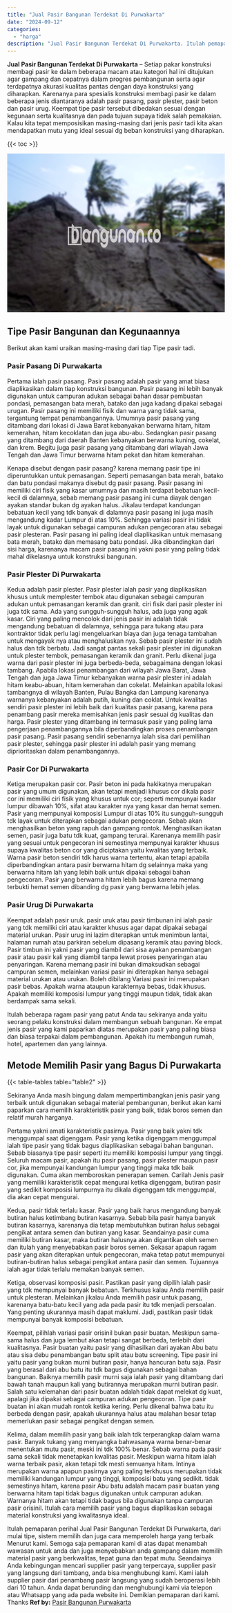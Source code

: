 ```yaml
---
title: "Jual Pasir Bangunan Terdekat Di Purwakarta"
date: "2024-09-12"
categories: 
  - "harga"
description: "Jual Pasir Bangunan Terdekat Di Purwakarta. Itulah pemaparan perihal Jual Pasir Bangunan Terdekat Di Purwakarta, dari mulai tipe, sistem memilih dan juga car..."
---
```


**Jual Pasir Bangunan Terdekat Di Purwakarta** – Setiap pakar konstruksi membagi pasir ke dalam beberapa macam atau kategori hal ini ditujukan agar gampang dan cepatnya dalam progres pembangunan serta agar terdapatnya akurasi kualitas pantas dengan daya konstruksi yang diharapkan. Karenanya para spesialis konstruksi membagi pasir ke dalam beberapa jenis diantaranya adalah pasir pasang, pasir plester, pasir beton dan pasir urug. Keempat tipe pasir tersebut dibedakan sesuai dengan kegunaan serta kualitasnya dan pada tujuan supaya tidak salah pemakaian. Kalau kita tepat memposisikan masing-masing dari jenis pasir tadi kita akan mendapatkan mutu yang ideal sesuai dg beban konstruksi yang diharapkan.

{{< toc >}}

![Jual Pasir Bangunan Terdekat Di Purwakarta](/images/jual-pasir-bangunan-72.png)

## Tipe Pasir Bangunan dan Kegunaannya

Berikut akan kami uraikan masing-masing dari tiap Tipe pasir tadi.

### Pasir Pasang Di Purwakarta

Pertama ialah pasir pasang. Pasir pasang adalah pasir yang amat biasa diaplikasikan dalam tiap konstruksi bangunan. Pasir pasang ini lebih banyak digunakan untuk campuran adukan sebagai bahan dasar pembuatan pondasi, pemasangan bata merah, batako dan juga kadang dipakai sebagai urugan. Pasir pasang ini memiliki fisik dan warna yang tidak sama, tergantung tempat penambangannya. Umumnya pasir pasang yang ditambang dari lokasi di Jawa Barat kebanyakan berwarna hitam, hitam kemerahan, hitam kecoklatan dan juga abu-abu. Sedangkan pasir pasang yang ditambang dari daerah Banten kebanyakan berwarna kuning, cokelat, dan krem. Begitu juga pasir pasang yang ditambang dari wilayah Jawa Tengah dan Jawa Timur berwarna hitam pekat dan hitam kemerahan.

Kenapa disebut dengan pasir pasang? karena memang pasir tipe ini diperuntukkan untuk pemasangan. Seperti pemasangan bata merah, batako dan batu pondasi makanya disebut dg pasir pasang. Pasir pasang ini memiliki ciri fisik yang kasar umumnya dan masih terdapat bebatuan kecil-kecil di dalamnya, sebab memang pasir pasang ini cuma diayak dengan ayakan standar bukan dg ayakan halus. Jikalau terdapat kandungan bebatuan kecil yang tdk banyak di dalamnya pasir pasang ini juga masih mengandung kadar Lumpur di atas 10%. Sehingga variasi pasir ini tidak layak untuk digunakan sebagai campuran adukan pengecoran atau sebagai pasir plesteran. Pasir pasang ini paling ideal diaplikasikan untuk memasang bata merah, batako dan memasang batu pondasi. Jika dibandingkan dari sisi harga, karenanya macam pasir pasang ini yakni pasir yang paling tidak mahal dikelasnya untuk konstruksi bangunan.

### Pasir Plester Di Purwakarta

Kedua adalah pasir plester. Pasir plester ialah pasir yang diaplikasikan khusus untuk memplester tembok atau digunakan sebagai campuran adukan untuk pemasangan keramik dan granit. ciri fisik dari pasir plester ini juga tdk sama. Ada yang sungguh-sungguh halus, ada juga yang agak kasar. Ciri yang paling mencolok dari jenis pasir ini adalah tidak mengandung bebatuan di dalamnya, sehingga para tukang atau para kontraktor tidak perlu lagi mengeluarkan biaya dan juga tenaga tambahan untuk mengayak nya atau menghaluskan nya. Sebab pasir plester ini sudah halus dan tdk berbatu. Jadi sangat pantas sekali pasir plester ini digunakan untuk plester tembok, pemasangan keramik dan granit. Perlu dikenal juga warna dari pasir plester ini juga berbeda-beda, sebagaimana dengan lokasi tambang. Apabila lokasi penambangan dari wilayah Jawa Barat, Jawa Tengah dan juga Jawa Timur kebanyakan warna pasir plester ini adalah hitam keabu-abuan, hitam kemerahan dan cokelat. Melainkan apabila lokasi tambangnya di wilayah Banten, Pulau Bangka dan Lampung karenanya warnanya kebanyakan adalah putih, kuning dan coklat. Untuk kwalitas sendiri pasir plester ini lebih baik dari kualitas pasir pasang, karena para penambang pasir mereka memisahkan jenis pasir sesuai dg kualitas dan harga. Pasir plester yang ditambang ini termasuk pasir yang paling lama pengerjaan penambangannya bila diperbandingkan proses penambangan pasir pasang. Pasir pasang sendiri sebenarnya ialah sisa dari pemilihan pasir plester, sehingga pasir plester ini adalah pasir yang memang diprioritaskan dalam penambangannya.

### Pasir Cor Di Purwakarta

Ketiga merupakan pasir cor. Pasir beton ini pada hakikatnya merupakan pasir yang umum digunakan, akan tetapi menjadi khusus cor dikala pasir cor ini memiliki ciri fisik yang khusus untuk cor; seperti mempunyai kadar lumpur dibawah 10%, sifat atau karakter nya yang kasar dan hemat semen. Pasir yang mempunyai komposisi Lumpur di atas 10% itu sungguh-sungguh tdk layak untuk diterapkan sebagai adukan pengecoran. Sebab akan menghasilkan beton yang rapuh dan gampang rontok. Menghasilkan ikatan semen, pasir juga batu tdk kuat, gampang terurai. Karenanya memilih pasir yang sesuai untuk pengecoran ini semestinya mempunyai karakter khusus supaya kwalitas beton cor yang diciptakan yaitu kwalitas yang terbaik. Warna pasir beton sendiri tdk harus warna tertentu, akan tetapi apabila diperbandingkan antara pasir berwarna hitam dg selainnya maka yang berwarna hitam lah yang lebih baik untuk dipakai sebagai bahan pengecoran. Pasir yang berwarna hitam lebih bagus karena memang terbukti hemat semen dibanding dg pasir yang berwarna lebih jelas.

### Pasir Urug Di Purwakarta

Keempat adalah pasir uruk. pasir uruk atau pasir timbunan ini ialah pasir yang tdk memiliki ciri atau karakter khusus agar dapat dipakai sebagai material urukan. Pasir urug ini lazim diterapkan untuk menimbun lantai, halaman rumah atau parkiran sebelum dipasang keramik atau paving block. Pasir timbun ini yakni pasir yang diambil dari sisa ayakan penambangan pasir atau pasir kali yang diambil tanpa lewat proses penyaringan atau penyaringan. Karena memang pasir ini bukan dimaksudkan sebagai campuran semen, melainkan variasi pasir ini diterapkan hanya sebagai material urukan atau urukan. Boleh dibilang Variasi pasir ini merupakan pasir bebas. Apakah warna ataupun karakternya bebas, tidak khusus. Apakah memiliki komposisi lumpur yang tinggi maupun tidak, tidak akan berdampak sama sekali.

Itulah beberapa ragam pasir yang patut Anda tau sekiranya anda yaitu seorang pelaku konstruksi dalam membangun sebuah bangunan. Ke empat jenis pasir yang kami paparkan diatas merupakan pasir yang paling biasa dan biasa terpakai dalam pembangunan. Apakah itu membangun rumah, hotel, apartemen dan yang lainnya.

## Metode Memilih Pasir yang Bagus Di Purwakarta

{{< table-tables table="table2" >}}

Sekiranya Anda masih bingung dalam mempertimbangkan jenis pasir yang terbaik untuk digunakan sebagai material pembangunan, berikut akan kami paparkan cara memilih karakteristik pasir yang baik, tidak boros semen dan relatif murah harganya.

Pertama yakni amati karakteristik pasirnya. Pasir yang baik yakni tdk menggumpal saat digenggam. Pasir yang ketika digenggam menggumpal ialah tipe pasir yang tidak bagus diaplikasikan sebagai bahan bangunan. Sebab biasanya tipe pasir seperti itu memiliki komposisi lumpur yang tinggi. Seluruh macam pasir, apakah itu pasir pasang, pasir plester maupun pasir cor, jika mempunyai kandungan lumpur yang tinggi maka tdk baik digunakan. Cuma akan memboroskan penerapan semen. Carilah Jenis pasir yang memiliki karakteristik cepat mengurai ketika digenggam, butiran pasir yang sedikit komposisi lumpurnya itu dikala digenggam tdk menggumpal, dia akan cepat mengurai.

Kedua, pasir tidak terlalu kasar. Pasir yang baik harus mengandung banyak butiran halus ketimbang butiran kasarnya. Sebab bila pasir hanya banyak butiran kasarnya, karenanya dia tetap membutuhkan butiran halus sebagai pengikat antara semen dan butiran yang kasar. Seandainya pasir cuma memiliki butiran kasar, maka butiran halusnya akan digantikan oleh semen dan itulah yang menyebabkan pasir boros semen. Sekasar apapun ragam pasir yang akan diterapkan untuk pengecoran, maka tetap patut mempunyai butiran-butiran halus sebagai pengikat antara pasir dan semen. Tujuannya ialah agar tidak terlalu memakan banyak semen.

Ketiga, observasi komposisi pasir. Pastikan pasir yang dipilih ialah pasir yang tdk mempunyai banyak bebatuan. Terkhusus kalau Anda memilih pasir untuk plesteran. Melainkan jikalau Anda memilih pasir untuk pasang, karenanya batu-batu kecil yang ada pada pasir itu tdk menjadi persoalan. Yang penting ukurannya masih dapat maklumi. Jadi, pastikan pasir tidak mempunyai banyak komposisi bebatuan.

Keempat, pilihlah variasi pasir orisinil bukan pasir buatan. Meskipun sama-sama halus dan juga lembut akan tetapi sangat berbeda, terlebih dari kualitasnya. Pasir buatan yaitu pasir yang dihasilkan dari ayakan Abu batu atau sisa debu penambangan batu split atau batu screening. Tipe pasir ini yaitu pasir yang bukan murni butiran pasir, hanya hancuran batu saja. Pasir yang berasal dari abu batu itu tdk bagus digunakan sebagai bahan bangunan. Baiknya memilih pasir murni saja ialah pasir yang ditambang dari bawah tanah maupun kali yang butirannya merupakan murni butiran pasir. Salah satu kelemahan dari pasir buatan adalah tidak dapat melekat dg kuat, apalagi jika dipakai sebagai campuran adukan pengecoran. Tipe pasir buatan ini akan mudah rontok ketika kering. Perlu dikenal bahwa batu itu berbeda dengan pasir, apakah ukurannya halus atau malahan besar tetap memerlukan pasir sebagai pengikat dengan semen.

Kelima, dalam memilih pasir yang baik ialah tdk terperangkap dalam warna pasir. Banyak tukang yang menyangka bahwasanya warna benar-benar menentukan mutu pasir, meski ini tdk 100% benar. Sebab warna pada pasir sama sekali tidak menetapkan kwalitas pasir. Meskipun warna hitam ialah warna terbaik pasir, akan tetapi tdk mesti semuanya hitam. Intinya merupakan warna apapun pasirnya yang paling terkhusus merupakan tidak memiliki kandungan lumpur yang tinggi, komposisi batu yang sedikit. tidak semestinya hitam, karena pasir Abu batu adalah macam pasir buatan yang berwarna hitam tapi tidak bagus digunakan untuk campuran adukan. Warnanya hitam akan tetapi tidak bagus bila digunakan tanpa campuran pasir orisinil. Itulah cara memilih pasir yang bagus diaplikasikan sebagai material konstruksi yang kwalitasnya ideal.

Itulah pemaparan perihal Jual Pasir Bangunan Terdekat Di Purwakarta, dari mulai tipe, sistem memilih dan juga cara memperoleh harga yang terbaik Menurut kami. Semoga saja pemaparan kami di atas dapat menambah wawasan untuk anda dan juga menyebabkan anda gampang dalam memilih material pasir yang berkwalitas, tepat guna dan tepat mutu. Seandainya Anda kebingungan mencari supplier pasir yang terpercaya, supplier pasir yang langsung dari tambang, anda bisa menghubungi kami. Kami ialah supplier pasir dari penambang pasir langsung yang sudah beroperasi lebih dari 10 tahun. Anda dapat berunding dan menghubungi kami via telepon atau Whatsapp yang ada pada website ini. Demikian pemaparan dari kami. Thanks
**Ref by:** [Pasir Bangunan Purwakarta](https://id.wikipedia.org/wiki/Pasir)
